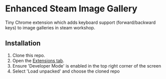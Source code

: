 # Enhanced Steam Image Gallery

Tiny Chrome extension which adds keyboard support (forward/backward keys) to image galleries in steam workshop.

## Installation

1. Clone this repo.
2. Open the [Extensions tab](chrome://extensions/).
3. Ensure 'Developer Mode' is enabled in the top right corner of the screen
4. Select 'Load unpacked' and choose the cloned repo
